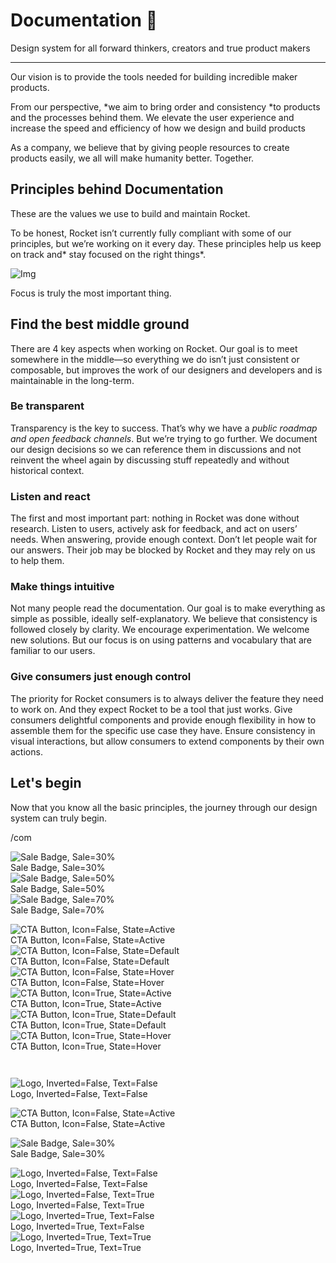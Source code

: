 
# Documentation 🚀

Design system for all forward thinkers, creators and true product makers

---

Our vision is to provide the tools needed for building incredible maker products.

From our perspective, *we aim to bring order and consistency *to products and the processes behind them. We elevate the user experience and increase the speed and efficiency of how we design and build products

As a company, we believe that by giving people resources to create products easily, we all will make humanity better. Together.

## Principles behind Documentation

These are the values we use to build and maintain Rocket.

To be honest, Rocket isn’t currently fully compliant with some of our principles, but we’re working on it every day. These principles help us keep on track and* stay focused on the right things*.

![Img](https://studio-assets.supernova.io/design-systems/14533/9289758a-6300-472a-bbc6-a57098081abf.jpeg)

Focus is truly the most important thing.

## Find the best middle ground

There are 4 key aspects when working on Rocket. Our goal is to meet somewhere in the middle—so everything we do isn’t just consistent or composable, but improves the work of our designers and developers and is maintainable in the long-term.

### Be transparent

Transparency is the key to success. That’s why we have a *public roadmap and open feedback channels*. But we’re trying to go further. We document our design decisions so we can reference them in discussions and not reinvent the wheel again by discussing stuff repeatedly and without historical context.

### Listen and react

The first and most important part: nothing in Rocket was done without research. Listen to users, actively ask for feedback, and act on users’ needs. When answering, provide enough context. Don’t let people wait for our answers. Their job may be blocked by Rocket and they may rely on us to help them.

### Make things intuitive

Not many people read the documentation. Our goal is to make everything as simple as possible, ideally self-explanatory. We believe that consistency is followed closely by clarity. We encourage experimentation. We welcome new solutions. But our focus is on using patterns and vocabulary that are familiar to our users.

### Give consumers just enough control

The priority for Rocket consumers is to always deliver the feature they need to work on. And they expect Rocket to be a tool that just works. Give consumers delightful components and provide enough flexibility in how to assemble them for the specific use case they have. Ensure consistency in visual interactions, but allow consumers to extend components by their own actions.

## Let's begin

Now that you know all the basic principles, the journey through our design system can truly begin.

/com

  
![Sale Badge, Sale=30%](https://studio-assets.supernova.io/design-systems/14533/53c2e784-3d5e-4c32-8801-3babc98bc29c.png)  
Sale Badge, Sale=30%  
![Sale Badge, Sale=50%](https://studio-assets.supernova.io/design-systems/14533/86430c59-8bc9-498d-959a-9553b16db653.png)  
Sale Badge, Sale=50%  
![Sale Badge, Sale=70%](https://studio-assets.supernova.io/design-systems/14533/40c5fd1a-07c2-496b-8b7f-b0fedf9ae58f.png)  
Sale Badge, Sale=70%  


  
![CTA Button, Icon=False, State=Active](https://studio-assets.supernova.io/design-systems/14533/83a210a0-bdac-497f-bc7a-b4693bdbd2e3.png)  
CTA Button, Icon=False, State=Active  
![CTA Button, Icon=False, State=Default](https://studio-assets.supernova.io/design-systems/14533/53029fb4-5cd0-48e9-893c-c96d754a8402.png)  
CTA Button, Icon=False, State=Default  
![CTA Button, Icon=False, State=Hover](https://studio-assets.supernova.io/design-systems/14533/bcfc88e9-bd0e-4fec-897d-2a5c5eb1d456.png)  
CTA Button, Icon=False, State=Hover  
![CTA Button, Icon=True, State=Active](https://studio-assets.supernova.io/design-systems/14533/c2b0701d-9c11-4e81-a3fa-de1176e0598e.png)  
CTA Button, Icon=True, State=Active  
![CTA Button, Icon=True, State=Default](https://studio-assets.supernova.io/design-systems/14533/0f8f0181-0282-4c52-86ac-a42d07508ee6.png)  
CTA Button, Icon=True, State=Default  
![CTA Button, Icon=True, State=Hover](https://studio-assets.supernova.io/design-systems/14533/2a64931c-17be-4614-a3d2-fd65224f5a8b.png)  
CTA Button, Icon=True, State=Hover  


```javascript  
  
```

  
![Logo, Inverted=False, Text=False](https://studio-assets.supernova.io/design-systems/14533/05e2602a-1a72-4fca-8713-9da10319acf9.png)  
Logo, Inverted=False, Text=False  


  
  


  
![CTA Button, Icon=False, State=Active](https://studio-assets.supernova.io/design-systems/14533/83a210a0-bdac-497f-bc7a-b4693bdbd2e3.png)  
CTA Button, Icon=False, State=Active  


  
![Sale Badge, Sale=30%](https://studio-assets.supernova.io/design-systems/14533/53c2e784-3d5e-4c32-8801-3babc98bc29c.png)  
Sale Badge, Sale=30%  


  
![Logo, Inverted=False, Text=False](https://studio-assets.supernova.io/design-systems/14533/05e2602a-1a72-4fca-8713-9da10319acf9.png)  
Logo, Inverted=False, Text=False  
![Logo, Inverted=False, Text=True](https://studio-assets.supernova.io/design-systems/14533/523f1d49-9f1d-4b37-9db5-19a6129aa377.png)  
Logo, Inverted=False, Text=True  
![Logo, Inverted=True, Text=False](https://studio-assets.supernova.io/design-systems/14533/f32d5495-db2d-4476-b22c-0266cfd6c2b4.png)  
Logo, Inverted=True, Text=False  
![Logo, Inverted=True, Text=True](https://studio-assets.supernova.io/design-systems/14533/218db17d-5aa7-4626-8f67-aee60278e760.png)  
Logo, Inverted=True, Text=True  
